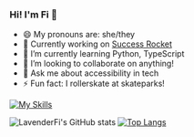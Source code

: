 ### Hi! I'm Fi 👋

- 😄 My pronouns are: she/they
- 🔭 Currently working on [Success Rocket](https://success-rocket.app/)
- 🌱 I’m currently learning Python, TypeScript
- 👯 I’m looking to collaborate on anything!
- 💬 Ask me about accessibility in tech
- ⚡ Fun fact: I rollerskate at skateparks!

[![My Skills](https://skillicons.dev/icons?i=js,html,css,nodejs,react,redux,express,postgres,firebase,nextjs,prisma)](https://skillicons.dev)

![LavenderFi's GitHub stats](https://github-readme-stats.vercel.app/api?username=lavenderfi&theme=cobalt&show_icons=true)
[![Top Langs](https://github-readme-stats.vercel.app/api/top-langs/?username=lavenderfi&layout=compact)](https://github.com/anuraghazra/github-readme-stats)
